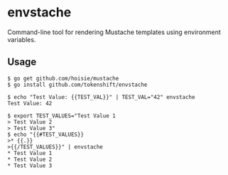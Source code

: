 # envstache

Command-line tool for rendering Mustache templates using environment variables.

## Usage

```
$ go get github.com/hoisie/mustache
$ go install github.com/tokenshift/envstache

$ echo "Test Value: {{TEST_VAL}}" | TEST_VAL="42" envstache
Test Value: 42

$ export TEST_VALUES="Test Value 1
> Test Value 2
> Test Value 3"
$ echo "{{#TEST_VALUES}}
>* {{.}}
>{{/TEST_VALUES}}" | envstache
* Test Value 1
* Test Value 2
* Test Value 3
```